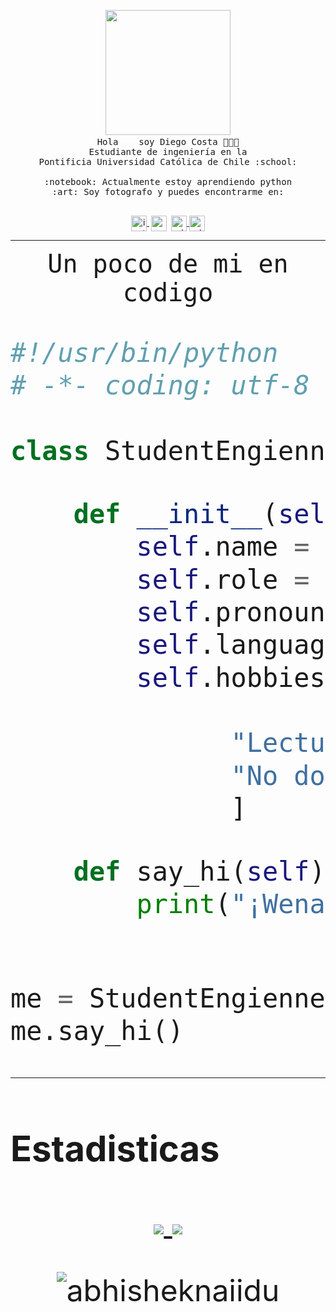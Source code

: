 <p align="center">
  <img src="https://github.com/diegocostares/diegocostares/blob/main/aaa2.gif?raw=true" width="200px">
  <br>
  <samp>
    Hola <img src="https://media.giphy.com/media/hvRJCLFzcasrR4ia7z/giphy.gif" width="16px"> soy Diego Costa 👨🏻‍💻<br>
    Estudiante de ingeniería en la <br>
    Pontificia Universidad Católica de Chile :school:<br>
  <br>
    :notebook: Actualmente estoy aprendiendo python <br>
    :art: Soy fotografo y puedes encontrarme en: <br>
  <br>
  </samp>
</p>

<p align="center">
  <a href="https://instagram.com/diegocosta_no" target="blank">
  <img align="center" src="https://cdn.jsdelivr.net/npm/simple-icons@3.0.1/icons/instagram.svg" alt="instagram" height="25px" width="25px" /> </a>
  <a style="border: 3px solid; color: white;"href="https://t.me/diegocosta_no" target="blank">
  <img align="center" alt="Telegram" width="25px" src="https://icons-for-free.com/iconfiles/png/512/Telegram-1324888767380505522.png" /> </a>
  <a href="https://api.whatsapp.com/send?phone=56971897835&text=Hola!" target="blank">
  <img align="center" alt="wtsp" width="25px" src="https://img.icons8.com/pastel-glyph/2x/whatsapp--v2.png" /> </a>
  <a href="https://www.linkedin.com/in/diego-costa-786249213/" target="blank">
  <img align="center" alt="wtsp" width="25px" src="https://img.icons8.com/metro/452/linkedin.png" /> </a> </a>
</p>

---

<p align="center"><font size="25"><samp>Un poco de mi en codigo</samp></front></p>


```python
#!/usr/bin/python
# -*- coding: utf-8 -*-
 
class StudentEngienner:

    def __init__(self):
        self.name = "Diego Costa"
        self.role = "Estudiante"
        self.pronouns = "he"
        self.language_spoken = ["es_CL", "en_US"]
        self.hobbies = [
        			"Fotografia",
              "Lectura",
              "No dormir",
              ]

    def say_hi(self):
        print("¡Wena mundo!")


me = StudentEngienner()
me.say_hi()
```
---
<h3>Estadisticas </h3>
<!--START_SECTION:waka-->

<!--SHOW_COMMIT:START-->
<!--SHOW_COMMIT:END-->


<!--END_SECTION:waka-->


<p align=center>
  <a href="https://github.com/diegocostares">
    <img src="https://badges.pufler.dev/visits/diegocostares/diegocostares?style=flat-square&color=black&logo=github">
  </a>
  <a href="https://github.com/diegocostares?tab=repositories">
    <img src="https://badges.pufler.dev/repos/diegocostares?style=flat-square&color=black&logo=github">
  </a>
</p>



<p align="center"> <img src="https://github-readme-stats.vercel.app/api?username=diegocostares&show_icons=true&theme=gotham" alt="abhisheknaiidu" /></p>
